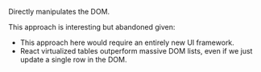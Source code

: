 Directly manipulates the DOM.

This approach is interesting but abandoned given:

- This approach here would require an entirely new UI framework.
- React virtualized tables outperform massive DOM lists, even if we just update a single row in the DOM.
